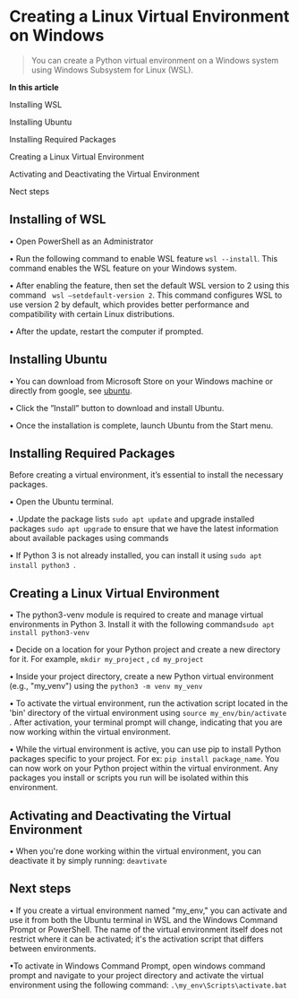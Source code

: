 # Creating a Linux Virtual Environment on Windows
>You can create a Python virtual environment on a Windows system using Windows Subsystem for Linux (WSL).

**In this article**

Installing WSL

Installing Ubuntu 

Installing Required Packages

Creating a Linux Virtual Environment

Activating and Deactivating the Virtual Environment

Nect steps

## Installing of WSL
•	Open PowerShell as an Administrator

•	Run the following command to enable WSL feature `wsl --install`. This command enables the WSL feature on your Windows system.

•	After enabling the feature, then set the default WSL version to 2 using this command ``` wsl –setdefault-version 2```. This command configures WSL to use version 2 by default, which provides better performance and compatibility with certain Linux distributions.

•	After the update, restart the computer if prompted.

## Installing Ubuntu
•	You can download from Microsoft Store on your Windows machine or directly from google, see [ubuntu](https://ubuntu.com/download/desktop).

•	Click the ”Install” button to download and install Ubuntu.

•	Once the installation is complete, launch Ubuntu from the Start menu.

## Installing Required Packages

Before creating a virtual environment, it’s essential to install the necessary packages.

•	Open the Ubuntu terminal.

•	.Update the package lists `sudo apt update` and upgrade installed packages `sudo apt upgrade` to ensure that we have the latest information about available packages using commands

•	If Python 3 is not already installed, you can install it using `sudo apt install python3 `.

## Creating a Linux Virtual Environment

• The python3-venv module is required to create and manage virtual environments in Python 3. Install it with the following command`sudo apt install python3-venv`

• Decide on a location for your Python project and create a new directory for it. For example, `mkdir my_project` , `cd my_project`

• Inside your project directory, create a new Python virtual environment (e.g., "my_venv") using the `python3 -m venv my_venv` 

• To activate the virtual environment, run the activation script located in the 'bin' directory of the virtual environment using `source my_env/bin/activate
`. After activation, your terminal prompt will change, indicating that you are now working within the virtual environment.

• While the virtual environment is active, you can use pip to install Python packages specific to your project. For ex: `pip install package_name`. You can now work on your Python project within the virtual environment. Any packages you install or scripts you run will be isolated within this environment.

## Activating and Deactivating the Virtual Environment

• When you're done working within the virtual environment, you can deactivate it by simply running: `deavtivate`

## Next steps

• If you create a virtual environment named "my_env," you can activate and use it from both the Ubuntu terminal in WSL and the Windows Command Prompt or PowerShell. The name of the virtual environment itself does not restrict where it can be activated; it's the activation script that differs between environments.

•To activate in Windows Command Prompt, open windows command prompt and navigate to your project directory and activate the virtual environment using the following command: `.\my_env\Scripts\activate.bat`









